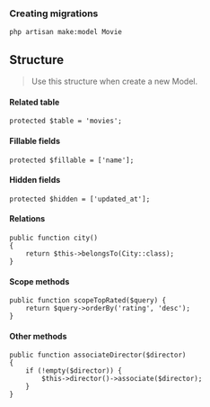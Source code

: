 ### **Creating migrations**

```
php artisan make:model Movie
```

## **Structure**
> Use this structure when create a new Model.

#### Related table

```
protected $table = 'movies';
```

#### Fillable fields

```
protected $fillable = ['name'];
```

#### Hidden fields

```
protected $hidden = ['updated_at'];
```

#### Relations

```
public function city()
{
    return $this->belongsTo(City::class);
}
```

#### Scope methods

```
public function scopeTopRated($query) {
    return $query->orderBy('rating', 'desc');
}
```

#### Other methods

```
public function associateDirector($director)
{
    if (!empty($director)) {
        $this->director()->associate($director);
    }
}
```










